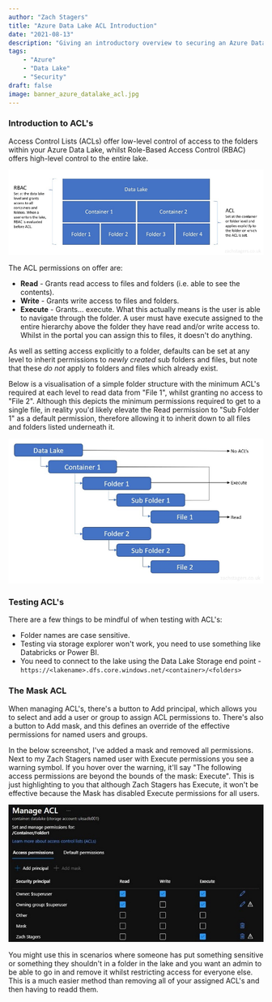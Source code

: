 ```yaml
---
author: "Zach Stagers"
title: "Azure Data Lake ACL Introduction"
date: "2021-08-13"
description: "Giving an introductory overview to securing an Azure Data Lake via ACL's and answering the question - \"What is the Mask ACL for?\""
tags: 
    - "Azure"
    - "Data Lake"
    - "Security"
draft: false
image: banner_azure_datalake_acl.jpg
---
```


### Introduction to ACL's

Access Control Lists (ACLs) offer low-level control of access to the folders within your Azure Data Lake, whilst Role-Based Access Control (RBAC) offers high-level control to the entire lake.

![RBAC vs ACL](datalake_rbac_acl.jpg)

The ACL permissions on offer are:
* **Read** - Grants read access to files and folders (i.e. able to see the contents).
* **Write** - Grants write access to files and folders.
* **Execute** - Grants... execute. What this actually means is the user is able to navigate through the folder. A user must have execute assigned to the entire hierarchy above the folder they have read and/or write access to. Whilst in the portal you can assign this to files, it doesn't do anything.

As well as setting access explicitly to a folder, defaults can be set at any level to inherit permissions to *newly created* sub folders and files, but note that these *do not* apply to folders and files which already exist.

Below is a visualisation of a simple folder structure with the minimum ACL's required at each level to read data from "File 1", whilst granting no access to "File 2". Although this depicts the minimum permissions required to get to a single file, in reality you'd likely elevate the Read permission to "Sub Folder 1" as a default permission, therefore allowing it to inherit down to all files and folders listed underneath it.

![Data Lake ACL Example](datalake_acl_example.jpg)

### Testing ACL's

There are a few things to be mindful of when testing with ACL's:
* Folder names are case sensitive.
* Testing via storage explorer won't work, you need to use something like Databricks or Power BI.
* You need to connect to the lake using the Data Lake Storage end point - `https://<lakename>.dfs.core.windows.net/<container>/<folders>`

### The Mask ACL

When managing ACL's, there's a button to Add principal, which allows you to select and add a user or group to assign ACL permissions to. There's also a button to Add mask, and this defines an override of the effective permissions for named users and groups.

In the below screenshot, I've added a mask and removed all permissions. Next to my Zach Stagers named user with Execute permissions you see a warning symbol. If you hover over the warning, it'll say "The following access permissions are beyond the bounds of the mask: Execute". This is just highlighting to you that although Zach Stagers has Execute, it won't be effective because the Mask has disabled Execute permissions for all users.

![Manage ACL Screen with a mask applied](manage_acl_mask.jpg)

You might use this in scenarios where someone has put something sensitive or something they shouldn't in a folder in the lake and you want an admin to be able to go in and remove it whilst restricting access for everyone else. This is a much easier method than removing all of your assigned ACL's and then having to readd them.